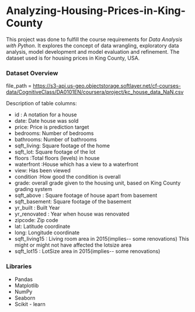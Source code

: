 # Analyzing-Housing-Prices-in-King-County

This project was done to fulfill the course requirements for *Data Analysis with Python*. It explores the concept of data wrangling, exploratory data analysis, model development and model evaluation and refinement.
The dataset used is for housing prices in King County, USA.

### Dataset Overview
file_path = https://s3-api.us-geo.objectstorage.softlayer.net/cf-courses-data/CognitiveClass/DA0101EN/coursera/project/kc_house_data_NaN.csv

Description of table columns:
* id : A notation for a house
* date: Date house was sold
* price: Price is prediction target
* bedrooms: Number of bedrooms
* bathrooms: Number of bathrooms
* sqft_living: Square footage of the home
* sqft_lot: Square footage of the lot
* floors :Total floors (levels) in house
* waterfront :House which has a view to a waterfront
* view: Has been viewed
* condition :How good the condition is overall
* grade: overall grade given to the housing unit, based on King County grading system
* sqft_above : Square footage of house apart from basement
* sqft_basement: Square footage of the basement
* yr_built : Built Year
* yr_renovated : Year when house was renovated
* zipcode: Zip code
* lat: Latitude coordinate
* long: Longitude coordinate
* sqft_living15 : Living room area in 2015(implies-- some renovations) This might or might not have affected the lotsize area
* sqft_lot15 : LotSize area in 2015(implies-- some renovations)

### Libraries
* Pandas
* Matplotlib
* NumPy
* Seaborn
* Scikit - learn
